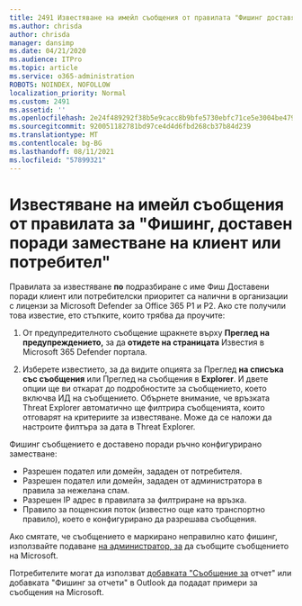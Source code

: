 ```yaml
---
title: 2491 Известяване на имейл съобщения от правилата "Фишинг доставяни поради клиент или заместване на потребител"
ms.author: chrisda
author: chrisda
manager: dansimp
ms.date: 04/21/2020
ms.audience: ITPro
ms.topic: article
ms.service: o365-administration
ROBOTS: NOINDEX, NOFOLLOW
localization_priority: Normal
ms.custom: 2491
ms.assetid: ''
ms.openlocfilehash: 2e24f489292f38b5e9cacc8b9bfe5730ebfc71ce5e3004be479134ef6c791a12
ms.sourcegitcommit: 920051182781bd97ce4d4d6fbd268cb37b84d239
ms.translationtype: MT
ms.contentlocale: bg-BG
ms.lasthandoff: 08/11/2021
ms.locfileid: "57899321"
---
```

# <a name="alert-email-messages-from-the-phish-delivered-due-to-tenant-or-user-override-policy"></a>Известяване на имейл съобщения от правилата за "Фишинг, доставен поради заместване на клиент или потребител"

Правилата за известяване **по** подразбиране с име Фиш Доставени поради клиент или потребителски приоритет са налични в организации с лицензи за Microsoft Defender за Office 365 P1 и P2. Ако сте получили това известие, ето стъпките, които трябва да проучите:

1. От предупредителното съобщение щракнете върху **Преглед на предупреждението,** за да **отидете на страницата** Известия в Microsoft 365 Defender портала.

2. Изберете известието, за да видите опцията за Преглед **на списъка със съобщения** или Преглед на съобщения в **Explorer**. И двете опции ще ви откарат до подробностите за съобщението, което включва ИД на съобщението. Обърнете внимание, че връзката Threat Explorer автоматично ще филтрира съобщенията, които отговарят на критериите за известяване. Може да се наложи да настроите филтъра за дата в Threat Explorer.

Фишинг съобщението е доставено поради ръчно конфигурирано заместване:

- Разрешен подател или домейн, зададен от потребителя.
- Разрешен подател или домейн, зададен от администратора в правила за нежелана спам.
- Разрешен IP адрес в правилата за филтриране на връзка.
- Правило за пощенския поток (известно още като транспортно правило), което е конфигурирано да разрешава съобщения.

Ако смятате, че съобщението е маркирано неправилно като фишинг, използвайте подаване [на администратор, за](https://docs.microsoft.com/microsoft-365/security/office-365-security/admin-submission) да съобщите съобщението на Microsoft.

Потребителите могат да използват [добавката "Съобщение за](https://docs.microsoft.com/microsoft-365/security/office-365-security/enable-the-report-message-add-in) отчет" или добавката "Фишинг за отчети" в Outlook да подадат примери за съобщения на Microsoft.
